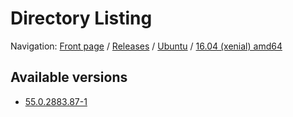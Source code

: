 # Directory Listing

Navigation: [Front page](/) / [Releases](/ungoogled-chromium-binaries/releases/) / [Ubuntu](/ungoogled-chromium-binaries/releases/ubuntu) / [16.04 (xenial) amd64](/ungoogled-chromium-binaries/releases/ubuntu/xenial_amd64)

## Available versions

* [55.0.2883.87-1](/ungoogled-chromium-binaries/releases/ubuntu/xenial_amd64/55.0.2883.87-1)


